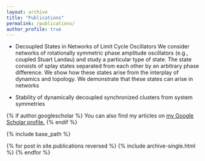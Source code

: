 ```yaml
---
layout: archive
title: "Publications"
permalink: /publications/
author_profile: true
---
```

+ Decoupled States in Networks of Limit Cycle Oscillators
We consider networks of rotationally symmetric phase amplitude oscillators (e.g., coupled Stuart Landau) and study a particular type of state.
The state consists of splay states separated from each other by an arbitrary phase difference.
We show how these states arise from the interplay of dynamics and topology.
We demonstrate that these states can arise in networks 

+ Stability of dynamically decoupled synchronized clusters from system symmetries


{% if author.googlescholar %}
  You can also find my articles on <u><a href="{{author.googlescholar}}">my Google Scholar profile</a>.</u>
{% endif %}

{% include base_path %}

{% for post in site.publications reversed %}
  {% include archive-single.html %}
{% endfor %}
